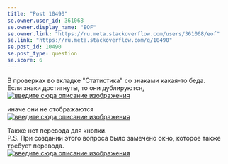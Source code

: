 ```yaml
---
title: "Post 10490"
se.owner.user_id: 361068
se.owner.display_name: "EOF"
se.owner.link: "https://ru.meta.stackoverflow.com/users/361068/eof"
se.link: "https://ru.meta.stackoverflow.com/q/10490"
se.post_id: 10490
se.post_type: question
se.score: 6
---
```

<p>В проверках во вкладке "Статистика" со знаками какая-то беда.<br>
Если знаки достигнуты, то они дублируются,<br>
<a href="https://i.stack.imgur.com/ondAP.png" rel="nofollow noreferrer"><img src="https://i.stack.imgur.com/ondAP.png" alt="введите сюда описание изображения"></a></p>

<p>иначе они не отображаются<br>
<a href="https://i.stack.imgur.com/r1Eik.png" rel="nofollow noreferrer"><img src="https://i.stack.imgur.com/r1Eik.png" alt="введите сюда описание изображения"></a></p>

<p>Также нет перевода для кнопки.<br>
P.S. При создании этого вопроса было замечено окно, которое также требует перевода.<br>
<a href="https://i.stack.imgur.com/G70Jk.png" rel="nofollow noreferrer"><img src="https://i.stack.imgur.com/G70Jk.png" alt="введите сюда описание изображения"></a></p>
